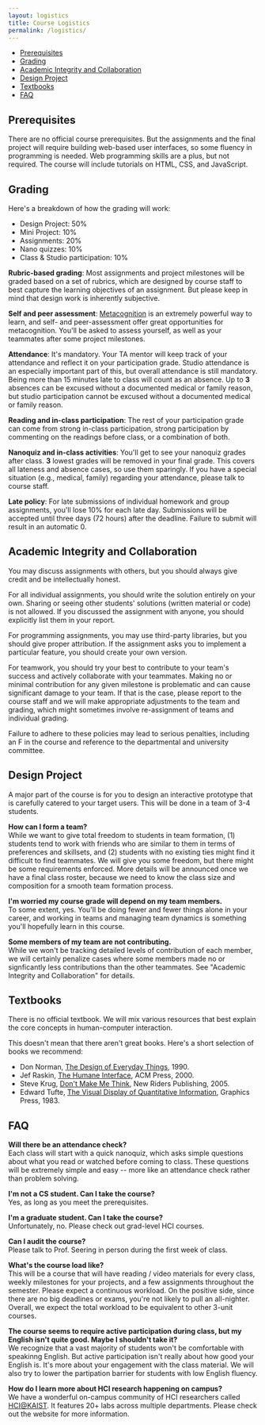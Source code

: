 ```yaml
---
layout: logistics
title: Course Logistics
permalink: /logistics/
---
```

<!-- TOC start -->

- [Prerequisites](#prerequisites)
- [Grading](#grading)
- [Academic Integrity and Collaboration](#academic-integrity-and-collaboration)
- [Design Project](#design-project)
- [Textbooks](#textbooks)
- [FAQ](#faq)

<!-- TOC end -->

<!-- TOC --><a name="prerequisites"></a>
## Prerequisites
There are no official course prerequisites. But the assignments and the final project will require building web-based user interfaces, so some fluency in programming is needed. Web programming skills are a plus, but not required. The course will include tutorials on HTML, CSS, and JavaScript.

<!-- TOC --><a name="grading"></a>
## Grading
Here's a breakdown of how the grading will work:
* Design Project: 50%
* Mini Project: 10%
* Assignments: 20%
* Nano quizzes: 10%
* Class & Studio participation: 10%

**Rubric-based grading**: Most assignments and project milestones will be graded based on a set of rubrics, which are designed by course staff to best capture the learning objectives of an assignment. But please keep in mind that design work is inherently subjective.

**Self and peer assessment**: [Metacognition](https://en.wikipedia.org/wiki/Metacognition) is an extremely powerful way to learn, and self- and peer-assessment offer great opportunities for metacognition. You'll be asked to assess yourself, as well as your teammates after some project milestones.

**Attendance**: It's mandatory. Your TA mentor will keep track of your attendance and reflect it on your participation grade. Studio attendance is an especially important part of this, but overall attendance is still mandatory. Being more than 15 minutes late to class will count as an absence. Up to **3** absences can be excused without a documented medical or family reason, but studio participation cannot be excused without a documented medical or family reason.

**Reading and in-class participation**: The rest of your participation grade can come from strong in-class participation, strong participation by commenting on the readings before class, or a combination of both. 

**Nanoquiz and in-class activities**: You'll get to see your nanoquiz grades after class. **3** lowest grades will be removed in your final grade. This covers all lateness and absence cases, so use them sparingly. If you have a special situation (e.g., medical, family) regarding your attendance, please talk to course staff.

**Late policy**: For late submissions of individual homework and group assignments, you'll lose 10% for each late day. Submissions will be accepted until three days (72 hours) after the deadline. Failure to submit will result in an automatic 0. 

<!-- TOC --><a name="academic-integrity-and-collaboration"></a>
## Academic Integrity and Collaboration

You may discuss assignments with others, but you should always give credit and be intellectually honest.

For all individual assignments, you should write the solution entirely on your own. Sharing or seeing other students' solutions (written material or code) is not allowed. If you discussed the assignment with anyone, you should explicitly list them in your report.

For programming assignments, you may use third-party libraries, but you should give proper attribution. If the assignment asks you to implement a particular feature, you should create your own version.

For teamwork, you should try your best to contribute to your team's success and actively collaborate with your teammates. Making no or minimal contribution for any given milestone is problematic and can cause significant damage to your team. If that is the case, please report to the course staff and we will make appropriate adjustments to the team and grading, which might sometimes involve re-assignment of teams and individual grading.

Failure to adhere to these policies may lead to serious penalties, including an F in the course and reference to the departmental and university committee.

<!-- TOC --><a name="design-project"></a>
## Design Project
A major part of the course is for you to design an interactive prototype that is carefully catered to your target users. This will be done in a team of 3-4 students.

**How can I form a team?**  
While we want to give total freedom to students in team formation, (1) students tend to work with friends who are similar to them in terms of preferences and skillsets, and (2) students with no existing ties might find it difficult to find teammates. We will give you some freedom, but there might be some requirements enforced. More details will be announced once we have a final class roster, because we need to know the class size and composition for a smooth team formation process.

**I'm worried my course grade will depend on my team members.**  
To some extent, yes. You'll be doing fewer and fewer things alone in your career, and working in teams and managing team dynamics is something you'll hopefully learn in this course.

**Some members of my team are not contributing.**  
While we won't be tracking detailed levels of contribution of each member, we will certainly penalize cases where some members made no or signficantly less contributions than the other teammates. See "Academic Integrity and Collaboration" for details.

<!-- TOC --><a name="textbooks"></a>
## Textbooks
There is no official textbook. We will mix various resources that best explain the core concepts in human-computer interaction.

This doesn't mean that there aren't great books. Here's a short selection of books we recommend:

* Don Norman, [The Design of Everyday Things](https://www.yes24.com/24/goods/8448278?scode=032&OzSrank=1), 1990.
* Jef Raskin, [The Humane Interface](https://www.yes24.com/24/goods/247022?scode=032&OzSrank=1), ACM Press, 2000.
* Steve Krug, [Don't Make Me Think](https://www.yes24.com/24/goods/1550565?scode=032&OzSrank=2), New Riders Publishing, 2005.
* Edward Tufte, [The Visual Display of Quantitative Information](https://www.yes24.com/24/Goods/1052749?Acode=101), Graphics Press, 1983.

<!-- TOC --><a name="faq"></a>
## FAQ
**Will there be an attendance check?**  
Each class will start with a quick nanoquiz, which asks simple questions about what you read or watched before coming to class. These questions will be extremely simple and easy -- more like an attendance check rather than problem solving.

**I'm not a CS student. Can I take the course?**  
Yes, as long as you meet the prerequisites.

**I'm a graduate student. Can I take the course?**  
Unfortunately, no. Please check out grad-level HCI courses.

**Can I audit the course?**  
Please talk to Prof. Seering in person during the first week of class.

**What's the course load like?**  
This will be a course that will have reading / video materials for every class, weekly milestones for your projects, and a few assignments throughout the semester. Please expect a continuous workload. On the positive side, since there are no big deadlines or exams, you're not likely to pull an all-nighter. Overall, we expect the total workload to be equivalent to other 3-unit courses.

**The course seems to require active participation during class, but my English isn't quite good. Maybe I shouldn't take it?**  
We recognize that a vast majority of students won't be comfortable with speakinng English. But active participation isn't really about how good your English is. It's more about your engagement with the class material. We will also try to lower the partipation barrier for students with low English fluency.

**How do I learn more about HCI research happening on campus?**  
We have a wonderful on-campus community of HCI researchers called [HCI@KAIST](https://hci.kaist.ac.kr/). It features 20+ labs across multiple departments. Please check out the website for more information.
